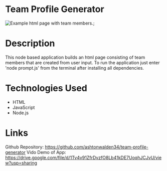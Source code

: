 # Team Profile Generator

![Example html page with team members.](Assets/homework10-team-html);

# Description
This node based application builds an html page consisting of team members that are created from user input. To run the application just enter 'node prompt.js' from the terminal after installing all dependencies. 


# Technologies Used
- HTML
- JavaScript
- Node.js


# Links
Github Repository: https://github.com/ashtonwalden34/team-profile-generator
Vido Demo of App: https://drive.google.com/file/d/1Tv4v91ZfrDvzfO8Lb41kDE7UoqhJCJvU/view?usp=sharing